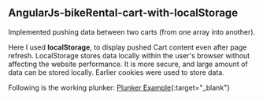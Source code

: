 
## AngularJs-bikeRental-cart-with-localStorage

Implemented pushing data between two carts (from one array into another).

Here I used **localStorage**, to display pushed Cart content even after page refresh. LocalStorage stores data locally within the user's browser without affecting the website performance. It is more secure, and large amount of data can be stored locally. Earlier cookies were used to store data.


Following is the working plunker: [Plunker Example](https://plnkr.co/edit/ReyvGoHMJM3SMbBMce3x?p=info){:target="_blank"}
